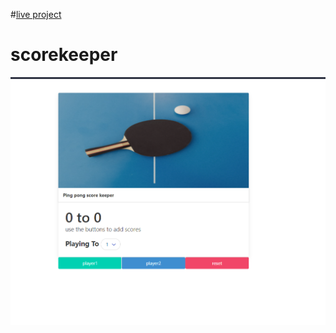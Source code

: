 #[live project](https://scorekeeper.rishabhgangwar.repl.co)
# scorekeeper
![working](https://github.com/rishab-gangwar/scorekeeper/blob/main/ScoreKeeper/screenshot.png)
